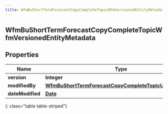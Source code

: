```yaml
---
title: WfmBuShortTermForecastCopyCompleteTopicWfmVersionedEntityMetadata
---
```


## WfmBuShortTermForecastCopyCompleteTopicWfmVersionedEntityMetadata

## Properties

| Name             | Type                                                                                                                                     | Description | Notes      |
| ---------------- | ---------------------------------------------------------------------------------------------------------------------------------------- | ----------- | ---------- |
| **version**      | <!----><!---->**Integer**<!---->                                                                                                         |             | [optional] |
| **modifiedBy**   | <!----><!---->[**WfmBuShortTermForecastCopyCompleteTopicUserReference**](WfmBuShortTermForecastCopyCompleteTopicUserReference.md)<!----> |             | [optional] |
| **dateModified** | <!----><!---->[**Date**](Date.md)<!---->                                                                                                 |             | [optional] |

{: class="table table-striped"}
